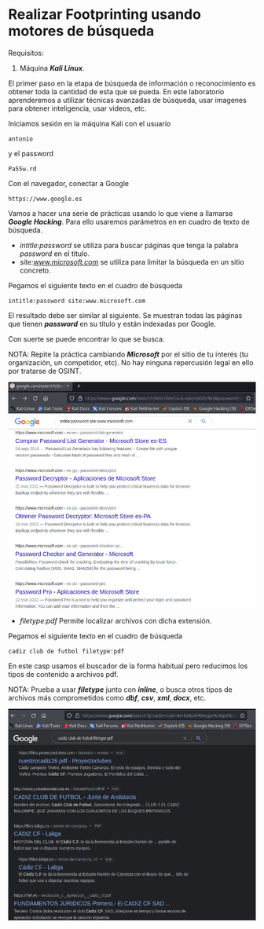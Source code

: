 # Realizar Footprinting usando motores de búsqueda

Requisitos:
1. Máquina ***Kali Linux***.


El primer paso en la etapa de búsqueda de información o reconocimiento es obtener toda la cantidad de esta que se pueda. En este laboratorio aprenderemos a utilizar técnicas avanzadas de búsqueda, usar imagenes para obtener inteligencia, usar videos, etc.

Iniciamos sesión en la máquina Kali con el usuario
```
antonio
```

y el password
```
Pa55w.rd
```

Con el navegador, conectar a Google
```
https://www.google.es
```

Vamos a hacer una serie de prácticas usando lo que viene a llamarse ***Google Hacking***. Para ello usaremos parámetros en en cuadro de texto de búsqueda.

* *intitle:password* se utiliza para buscar páginas que tenga la palabra *password* en el título. 
* *site:www.microsoft.com* se utiliza para limitar la búsqueda en un sitio concreto.

Pegamos el siguiente texto en el cuadro de búsqueda
```
intitle:password site:www.microsoft.com
```

El resultado debe ser similar al siguiente. Se muestran todas las páginas que tienen ***password*** en su título y están indexadas por Google.

Con suerte se puede encontrar lo que se busca.

NOTA: Repite la práctica cambiando ***Microsoft*** por el sitio de tu interés (tu organización, un competidor, etc). No hay ninguna repercusión legal en ello por tratarse de OSINT.

![ProFTPD 1.3.5](../img/lab-02-A/202208261203.png)

* *filetype:pdf* Permite localizar archivos con dicha extensión. 

Pegamos el siguiente texto en el cuadro de búsqueda
```
cadiz club de futbol filetype:pdf
```

En este casp usamos el buscador de la forma habitual pero reducimos los tipos de contenido a archivos pdf.

NOTA: Prueba a usar ***filetype*** junto con ***inline***, o busca otros tipos de archivos más comprometidos como ***dbf***, ***csv***, ***xml***, ***docx***, etc.

![ProFTPD 1.3.5](../img/lab-02-A/202208261226.png)
